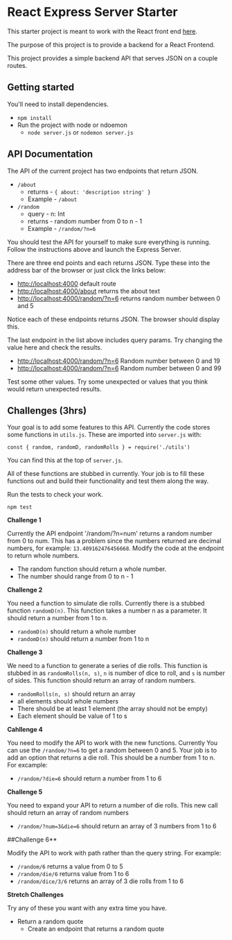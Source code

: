 # React Express Server Starter

This starter project is meant to work with the React front end [here](https://github.com/Product-College-Labs/react-express-project). 

The purpose of this project is to provide a backend for a React Frontend. 

This project provides a simple backend API that serves JSON on a couple routes. 

## Getting started

You'll need to install dependencies. 

- `npm install` 
- Run the project with node or ndoemon
  - `node server.js` or `nodemon server.js`

## API Documentation 

The API of the current project has two endpoints that return JSON. 

- `/about` 
	- returns - `{ about: 'description string' }`
	- Example - `/about`
- `/random` 
	- query - n: Int
	- returns - random number from 0 to n - 1
	- Example - `/random/?n=6` 

You should test the API for yourself to make sure everything is running. Follow the instructions above and launch the Express Server.

There are three end points and each returns JSON. Type these into the address bar of the browser or just click the links below: 

- [http://localhost:4000](http://localhost:4000) default route
- [http://localhost:4000/about](http://localhost:4000/about) returns the about text
- [http://localhost:4000/random/?n=6](http://localhost:4000/random/?n=6) returns random number between 0 and 5

Notice each of these endpoints returns JSON. The browser should display this. 

The last endpoint in the list above includes query params. Try changing the value here and check the results. 

- [http://localhost:4000/random/?n=6](http://localhost:4000/random/?n=20) Random number between 0 and 19
- [http://localhost:4000/random/?n=6](http://localhost:4000/random/?n=100) Random number between 0 and 99

Test some other values. Try some unexpected or values that you think would return unexpected results. 

## Challenges (3hrs)

Your goal is to add some features to this API. Currently the code stores some functions in `utils.js`. These are imported into `server.js` with: 

`const { random, randomD, randomRolls } = require('./utils')`

You can find this at the top of `server.js`. 

All of these functions are stubbed in currently. Your job is to fill these functions out and build their functionality and test them along the way. 

Run the tests to check your work. 

`npm test`

**Challenge 1** 

Currently the API endpoint '/random/?n=num' returns a random number from 0 to num. This has a problem since the numbers returned are decimal numbers, for example: `13.409162476456668`. Modify the code at the endpoint to return whole numbers. 

- The random function should return a whole number. 
- The number should range from 0 to n - 1

**Challenge 2** 

You need a function to simulate die rolls. Currently there is a stubbed function `randomD(n)`. This function takes a number n as a parameter. It should return a number from 1 to n. 

- `randomD(n)` should return a whole number 
- `randomD(n)` should return a number from 1 to n

**Challenge 3** 

We need to a function to generate a series of die rolls. This function is stubbed in as `randomRolls(n, s)`, `n` is number of dice to roll, and `s` is number of sides. This function should return an array of random numbers. 

- `randomRolls(n, s)` should return an array
- all elements should whole numbers
- There should be at least 1 element (the array should not be empty)
- Each element should be value of 1 to s

**Cahllenge 4** 

You need to modify the API to work with the new functions. Currently You can use the `/random/?n=6` to get a random between 0 and 5. Your job is to add an option that returns a die roll. This should be a number from 1 to n. For excample: 

- `/random/?die=6` should return a number from 1 to 6

**Challenge 5** 

You need to expand your API to return a number of die rolls. This new call should return an array of random numbers

- `/random/?num=3&die=6` should return an array of 3 numbers from 1 to 6

##Challenge 6** 

Modify the API to work with path rather than the query string. For example: 

- `/random/6` returns a value from 0 to 5
- `/random/die/6` returns value from 1 to 6
- `/random/dice/3/6` returns an array of 3 die rolls from 1 to 6

**Stretch Challenges** 

Try any of these you want with any extra time you have. 

- Return a random quote
  - Create an endpoint that returns a random quote
  


